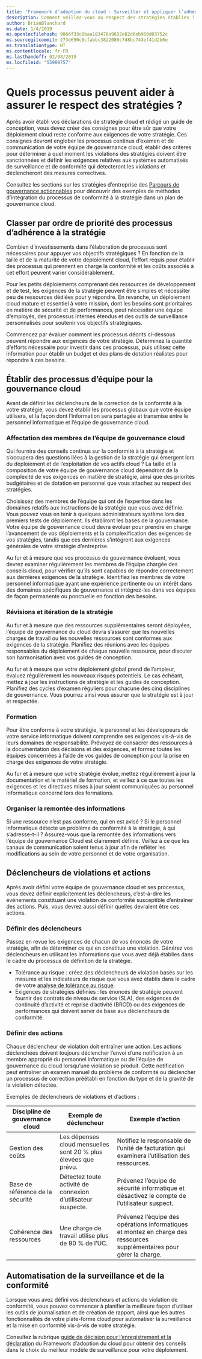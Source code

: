 ```yaml
---
title: 'Framework d’adoption du cloud : Surveiller et appliquer l’adhésion aux stratégies'
description: Comment veillez-vous au respect des stratégies établies ?
author: BrianBlanchard
ms.date: 1/4/2019
ms.openlocfilehash: 9066f33c8baa183476a9632e82d6eb960d03752c
ms.sourcegitcommit: 273e690c0cfabbc3822089c7d8bc743ef41d2b6e
ms.translationtype: HT
ms.contentlocale: fr-FR
ms.lasthandoff: 02/08/2019
ms.locfileid: "55900757"
---
```

<!-- markdownlint-disable MD026 -->

# <a name="what-processes-can-help-ensure-policy-adherence"></a>Quels processus peuvent aider à assurer le respect des stratégies ?

<!---
I've defined policies, I've provided an architecture guide. Now how do I monitor adherence to policy? If there is a violation, how do I enforce the policy?
--->

Après avoir établi vos déclarations de stratégie cloud et rédigé un guide de conception, vous devez créer des consignes pour être sûr que votre déploiement cloud reste conforme aux exigences de votre stratégie. Ces consignes devront englober les processus continus d’examen et de communication de votre équipe de gouvernance cloud, établir des critères pour déterminer à quel moment les violations des stratégies doivent être sanctionnées et définir les exigences relatives aux systèmes automatisés de surveillance et de conformité qui détecteront les violations et déclencheront des mesures correctives.

Consultez les sections sur les stratégies d’entreprise des [Parcours de gouvernance actionnables](../journeys/overview.md) pour découvrir des exemples de méthodes d’intégration du processus de conformité à la stratégie dans un plan de gouvernance cloud.

## <a name="prioritize-policy-adherence-processes"></a>Classer par ordre de priorité des processus d’adhérence à la stratégie

Combien d’investissements dans l’élaboration de processus sont nécessaires pour appuyer vos objectifs stratégiques ? En fonction de la taille et de la maturité de votre déploiement cloud, l’effort requis pour établir des processus qui prennent en charge la conformité et les coûts associés à cet effort peuvent varier considérablement.

Pour les petits déploiements comprenant des ressources de développement et de test, les exigences de la stratégie peuvent être simples et nécessiter peu de ressources dédiées pour y répondre. En revanche, un déploiement cloud mature et essentiel à votre mission, dont les besoins sont prioritaires en matière de sécurité et de performances, peut nécessiter une équipe d’employés, des processus internes étendus et des outils de surveillance personnalisés pour soutenir vos objectifs stratégiques.

Commencez par évaluer comment les processus décrits ci-dessous peuvent répondre aux exigences de votre stratégie. Déterminez la quantité d’efforts nécessaire pour investir dans ces processus, puis utilisez cette information pour établir un budget et des plans de dotation réalistes pour répondre à ces besoins.

## <a name="establish-cloud-governance-team-processes"></a>Établir des processus d’équipe pour la gouvernance cloud

Avant de définir les déclencheurs de la correction de la conformité à la votre stratégie, vous devez établir les processus globaux que votre équipe utilisera, et la façon dont l’information sera partagée et transmise entre le personnel informatique et l’équipe de gouvernance cloud.

### <a name="assign-cloud-governance-team-members"></a>Affectation des membres de l’équipe de gouvernance cloud

Qui fournira des conseils continus sur la conformité à la stratégie et s’occupera des questions liées à la gestion de la stratégie qui émergent lors du déploiement et de l’exploitation de vos actifs cloud ? La taille et la composition de votre équipe de gouvernance cloud dépendront de la complexité de vos exigences en matière de stratégie, ainsi que des priorités budgétaires et de dotation en personnel que vous attachez au respect des stratégies.

Choisissez des membres de l’équipe qui ont de l’expertise dans les domaines relatifs aux instructions de la stratégie que vous avez définie. Vous pouvez vous en tenir à quelques administrateurs système lors des premiers tests de déploiement. Ils établiront les bases de la gouvernance. Votre équipe de gouvernance cloud devra évoluer pour prendre en charge l’avancement de vos déploiements et la complexification des exigences de vos stratégies, tandis que ces dernières s’intègrent aux exigences générales de votre stratégie d’entreprise.

Au fur et à mesure que vos processus de gouvernance évoluent, vous devrez examiner régulièrement les membres de l’équipe chargée des conseils cloud, pour vérifier qu’ils sont capables de répondre correctement aux dernières exigences de la stratégie. Identifiez les membres de votre personnel informatique ayant une expérience pertinente ou un intérêt dans des domaines spécifiques de gouvernance et intégrez-les dans vos équipes de façon permanente ou ponctuelle en fonction des besoins.

### <a name="reviews-and-policy-iteration"></a>Révisions et itération de la stratégie

Au fur et à mesure que des ressources supplémentaires seront déployées, l’équipe de gouvernance du cloud devra s’assurer que les nouvelles charges de travail ou les nouvelles ressources sont conformes aux exigences de la stratégie. Planifiez des réunions avec les équipes responsables du déploiement de chaque nouvelle ressource, pour discuter son harmonisation avec vos guides de conception.

Au fur et à mesure que votre déploiement global prend de l’ampleur, évaluez régulièrement les nouveaux risques potentiels. Le cas échéant, mettez à jour les instructions de stratégie et les guides de conception. Planifiez des cycles d’examen réguliers pour chacune des cinq disciplines de gouvernance. Vous pourrez ainsi vous assurer que la stratégie est à jour et respectée.

### <a name="education"></a>Formation

Pour être conforme à votre stratégie, le personnel et les développeurs de votre service informatique doivent comprendre ses exigences vis-à-vis de leurs domaines de responsabilité. Prévoyez de consacrer des ressources à la documentation des décisions et des exigences, et formez toutes les équipes concernées à l’aide de vos guides de conception pour la prise en charge des exigences de votre stratégie.

Au fur et à mesure que votre stratégie évolue, mettez régulièrement à jour la documentation et le matériel de formation, et veillez à ce que toutes les exigences et les directives mises à jour soient communiquées au personnel informatique concerné lors des formations.  

### <a name="establish-escalation-paths"></a>Organiser la remontée des informations

Si une ressource n’est pas conforme, qui en est avisé ? Si le personnel informatique détecte un problème de conformité à la stratégie, à qui s’adresse-t-il ? Assurez-vous que la remontée des informations vers l’équipe de gouvernance Cloud est clairement définie. Veillez à ce que les canaux de communication soient tenus à jour afin de refléter les modifications au sein de votre personnel et de votre organisation.

## <a name="violation-triggers-and-actions"></a>Déclencheurs de violations et actions

Après avoir défini votre équipe de gouvernance cloud et ses processus, vous devez définir explicitement les déclencheurs, c’est-à-dire les événements constituant une violation de conformité susceptible d’entraîner des actions. Puis, vous devrez aussi définir quelles devraient être ces actions.

### <a name="define-triggers"></a>Définir des déclencheurs

Passez en revue les exigences de chacun de vos énoncés de votre stratégie, afin de déterminer ce qui en constitue une violation. Générez vos déclencheurs en utilisant les informations que vous avez déjà établies dans le cadre du processus de définition de la stratégie.

* Tolérance au risque : créez des déclencheurs de violation basés sur les mesures et les indicateurs de risque que vous avez établis dans le cadre de votre [analyse de tolérance au risque](risk-tolerance.md).
* Exigences de stratégies définies : les énoncés de stratégie peuvent fournir des contrats de niveau de service (SLA), des exigences de continuité d’activité et reprise d’activité (BRCD) ou des exigences de performances qui doivent servir de base aux déclencheurs de conformité.

### <a name="define-actions"></a>Définir des actions

Chaque déclencheur de violation doit entraîner une action. Les actions déclenchées doivent toujours déclencher l’envoi d’une notification à un membre approprié du personnel informatique ou de l’équipe de gouvernance du cloud lorsqu’une violation se produit. Cette notification peut entraîner un examen manuel du problème de conformité ou déclencher un processus de correction préétabli en fonction du type et de la gravité de la violation détectée.

Exemples de déclencheurs de violations et d’actions :

| Discipline de gouvernance cloud | Exemple de déclencheur | Exemple d’action |
|-----------------------------|----------------|---------------|
| Gestion des coûts | Les dépenses cloud mensuelles sont 20 % plus élevées que prévu. | Notifiez le responsable de l’unité de facturation qui examinera l’utilisation des ressources. |
| Base de référence de la sécurité | Détectez toute activité de connexion d’utilisateur suspecte. | Prévenez l’équipe de sécurité informatique et désactivez le compte de l’utilisateur suspect. |
| Cohérence des ressources | Une charge de travail utilise plus de 90 % de l’UC. | Prévenez l’équipe des opérations informatiques et montez en charge des ressources supplémentaires pour gérer la charge. |

## <a name="monitoring-and-compliance-automation"></a>Automatisation de la surveillance et de la conformité

Lorsque vous avez défini vos déclencheurs et actions de violation de conformité, vous pouvez commencer à planifier la meilleure façon d’utiliser les outils de journalisation et de création de rapport, ainsi que les autres fonctionnalités de votre plate-forme cloud pour automatiser la surveillance et la mise en conformité vis-à-vis de votre stratégie.

Consultez la rubrique [guide de décision pour l’enregistrement et la déclaration](../../decision-guides/log-and-report/overview.md) du Framework d’adoption du cloud pour obtenir des conseils dans le choix du meilleur modèle de surveillance pour votre déploiement.

